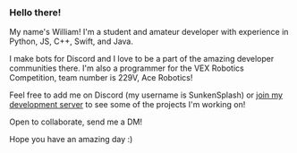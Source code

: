 ### Hello there!

My name's William! I'm a student and amateur developer with experience in Python, JS, C++, Swift, and Java.


I make bots for Discord and I love to be a part of the amazing developer communities there. I'm also a programmer for the VEX Robotics Competition, team number is 229V, Ace Robotics!


Feel free to add me on Discord (my username is SunkenSplash) or [join my development server](https://discord.gg/nSPQsNBR3V) to see some of the projects I'm working on!


Open to collaborate, send me a DM!


Hope you have an amazing day :)
